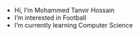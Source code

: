 -  Hi, I’m Mohammed Tanvir Hossain
-  I’m interested in Football
-  I’m currently learning Computer Science


<!---
mdtanvir2000/mdtanvir2000 is a ✨ special ✨ repository because its `README.md` (this file) appears on your GitHub profile.
You can click the Preview link to take a look at your changes.
--->
